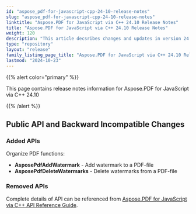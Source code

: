 ```yaml
---
id: "aspose_pdf-for-javascript-cpp-24-10-release-notes"
slug: "aspose_pdf-for-javascript-cpp-24-10-release-notes"
linktitle: "Aspose.PDF for JavaScript via C++ 24.10 Release Notes"
title: "Aspose.PDF for JavaScript via C++ 24.10 Release Notes"
weight: 120
description: "This article decsribes changes and updates in version 24.10 of Aspose.PDF for JavaScript via C++"
type: "repository"
layout: "release"
family_listing_page_title: "Aspose.PDF for JavaScript via C++ 24.10 Release Notes"
lastmod: "2024-10-23"
---
```


{{% alert color="primary" %}}

This page contains release notes information for Aspose.PDF for JavaScript via C++ 24.10

{{% /alert %}}

## Public API and Backward Incompatible Changes

### Added APIs

Organize PDF functions:
* **AsposePdfAddWatermark** - Add watermark to a PDF-file
* **AsposePdfDeleteWatermarks** - Delete watermarks from a PDF-file


### Removed APIs

Complete details of API can be referenced from [Aspose.PDF for JavaScript via C++ API Reference Guide](https://reference.aspose.com/pdf/javascript-cpp/).